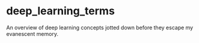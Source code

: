 # deep_learning_terms
An overview of deep learning concepts jotted down before they escape my evanescent memory.
